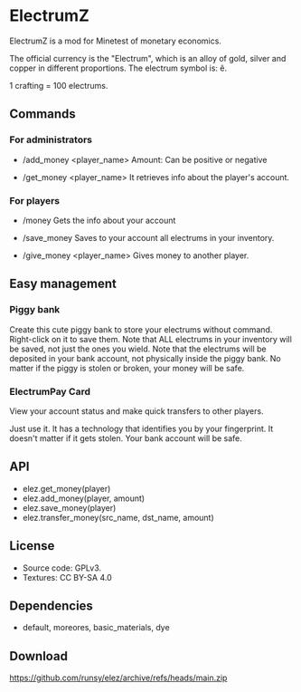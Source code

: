 # ElectrumZ

ElectrumZ is a mod for Minetest of monetary economics.

The official currency is the "Electrum", which is an alloy of gold, silver and copper in different proportions. The electrum symbol is: ê.

1 crafting = 100 electrums.

## Commands

### For administrators

- /add_money <player_name> <amount>
Amount: Can be positive or negative

- /get_money <player_name>
It retrieves info about the player's account.

### For players

- /money
Gets the info about your account

- /save_money
Saves to your account all electrums in your inventory.

- /give_money <player_name> <amount>
Gives money to another player.

## Easy management

### Piggy bank

Create this cute piggy bank to store your electrums without command.
Right-click on it to save them.
Note that ALL electrums in your inventory will be saved, not just the ones you wield.
Note that the electrums will be deposited in your bank account, not physically inside the piggy bank. No matter if the piggy is stolen or broken, your money will be safe.

### ElectrumPay Card

View your account status and make quick transfers to other players.

Just use it. It has a technology that identifies you by your fingerprint. It doesn't matter if it gets stolen. Your bank account will be safe.

## API

- elez.get_money(player)
- elez.add_money(player, amount)
- elez.save_money(player)
- elez.transfer_money(src_name, dst_name, amount)

## License

- Source code: GPLv3.
- Textures: CC BY-SA 4.0

## Dependencies

- default, moreores, basic_materials, dye

## Download

https://github.com/runsy/elez/archive/refs/heads/main.zip

